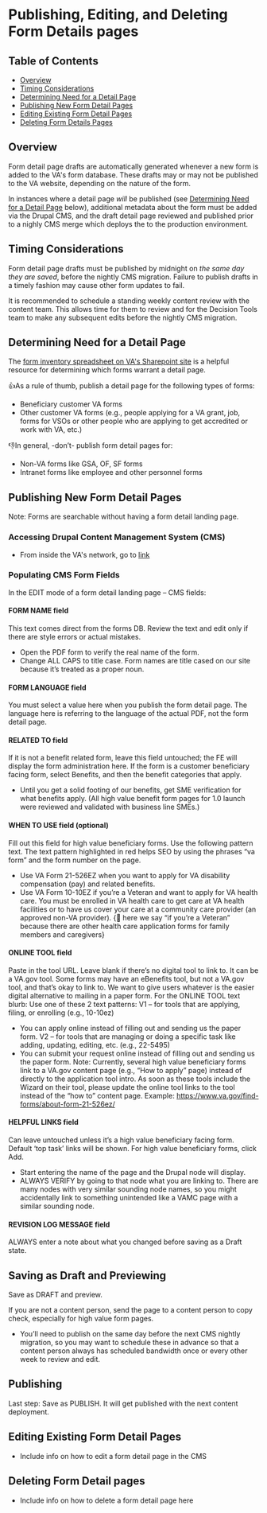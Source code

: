 # Publishing, Editing, and Deleting Form Details pages #

## Table of Contents ##
 * [Overview](#overview)
 * [Timing Considerations](#timing-considerations)
 * [Determining Need for a Detail Page](#determining-need-for-a-detail-page)
 * [Publishing New Form Detail Pages](#publishing-new-form-detail-pages) 
 * [Editing Existing Form Detail Pages](#editing-existing-form-detail-pages)
 * [Deleting Form Details Pages](#deleting-form-detail-pages)
 
## Overview ##
Form detail page drafts are automatically generated whenever a new form is added to the VA's form database.  These drafts may or may not be published to the VA website, depending on the nature of the form.  

In instances where a detail page *will* be published (see [Determining Need for a Detail Page](#determining-need-for-a-detail-page) below), additional metadata about the form must be added via the Drupal CMS, and the draft detail page reviewed and published prior to a nighly CMS merge which deploys the to the production environment.

## Timing Considerations ## 
Form detail page drafts must be published by midnight on *the same day they are saved*,  before the nightly CMS migration.  Failure to publish drafts in a timely fashion may cause other form updates to fail. 

It is recommended to schedule a standing weekly content review with the content team. This allows time for them to review and for the Decision Tools team to make any subsequent edits before the nightly CMS migration.
 
## Determining Need for a Detail Page ##
The [form inventory spreadsheet on VA's Sharepoint site](https://github.com/department-of-veterans-affairs/va.gov-team/blob/master/products/find-va-forms-redesign/S998%20Depot%20Inventory%206-4-19%20(1).xlsx?raw=true) is a helpful resource for determining which forms warrant a detail page.

:+1:As a rule of thumb, publish a detail page for the following types of forms:
* Beneficiary customer VA forms
* Other customer VA forms (e.g., people applying for a VA grant, job, forms for VSOs or other people who are
applying to get accredited or work with VA, etc.) 

:-1:In general, -don’t- publish form detail pages for:
* Non-VA forms like GSA, OF, SF forms
* Intranet forms like employee and other personnel forms

## Publishing New Form Detail Pages ##
Note: Forms are searchable without having a form detail landing page.


### Accessing Drupal Content Management System (CMS) ###
- From inside the VA's network, go to [link]()

### Populating CMS Form Fields ###

In the EDIT mode of a form detail landing page – CMS fields:

#### FORM NAME field ####
This text comes direct from the forms DB. Review the text and edit only if there are style errors or actual mistakes.
* Open the PDF form to verify the real name of the form.
* Change ALL CAPS to title case.
Form names are title cased on our site because it’s treated as a proper noun.

#### FORM LANGUAGE field ####
You must select a value here when you publish the form detail page. The language here is referring to the language of
the actual PDF, not the form detail page.
#### RELATED TO field ####
If it is not a benefit related form, leave this field untouched; the FE will display the form administration here.
If the form is a customer beneficiary facing form, select Benefits, and then the benefit categories that apply.
* Until you get a solid footing of our benefits, get SME verification for what benefits apply. (All high value
benefit form pages for 1.0 launch were reviewed and validated with business line SMEs.)
#### WHEN TO USE field (optional) ####
Fill out this field for high value beneficiary forms. Use the following pattern text. The text pattern highlighted in red helps
SEO by using the phrases “va form” and the form number on the page.
* Use VA Form 21-526EZ when you want to apply for VA disability compensation (pay) and related benefits.
* Use VA Form 10-10EZ if you’re a Veteran and want to apply for VA health care. You must be enrolled in VA
health care to get care at VA health facilities or to have us cover your care at a community care provider (an 
approved non-VA provider). { here we say “if you’re a Veteran” because there are other health care
application forms for family members and caregivers}

#### ONLINE TOOL field ####
Paste in the tool URL. Leave blank if there’s no digital tool to link to.
It can be a VA.gov tool. Some forms may have an eBenefits tool, but not a VA.gov tool, and that’s okay to link to. We
want to give users whatever is the easier digital alternative to mailing in a paper form.
For the ONLINE TOOL text blurb: Use one of these 2 text patterns:
V1 – for tools that are applying, filing, or enrolling (e.g., 10-10ez)
* You can apply online instead of filling out and sending us the paper form.
V2 – for tools that are managing or doing a specific task like adding, updating, editing, etc. (e.g., 22-5495)
* You can submit your request online instead of filling out and sending us the paper form.
Note: Currently, several high value beneficiary forms link to a VA.gov content page (e.g., “How to apply” page) instead of
directly to the application tool intro. As soon as these tools include the Wizard on their tool, please update the online tool
links to the tool instead of the “how to” content page. Example: https://www.va.gov/find-forms/about-form-21-526ez/

#### HELPFUL LINKS field ####
Can leave untouched unless it’s a high value beneficiary facing form. Default ‘top task’ links will be shown.
For high value beneficiary forms, click Add.
* Start entering the name of the page and the Drupal node will display.
* ALWAYS VERIFY by going to that node what you are linking to. There are many nodes with very similar sounding
node names, so you might accidentally link to something unintended like a VAMC page with a similar sounding
node.

#### REVISION LOG MESSAGE field ####
ALWAYS enter a note about what you changed before saving as a Draft state.

## Saving as Draft and Previewing ##
Save as DRAFT and preview.

If you are not a content person, send the page to a content person to copy check, especially for high value form pages.
* You’ll need to publish on the same day before the next CMS nightly migration, so you may want to schedule
these in advance so that a content person always has scheduled bandwidth once or every other week to review
and edit. 

## Publishing ##
Last step: Save as PUBLISH.
It will get published with the next content deployment. 

## Editing Existing Form Detail Pages ##
- Include info on how to edit a form detail page in the CMS

## Deleting Form Detail pages ##
- Include info on how to delete a form detail page here
